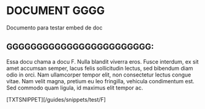 # DOCUMENT GGGG

Documento para testar embed de doc

## GGGGGGGGGGGGGGGGGGGGGGGG:

Essa docu chama a docu F. Nulla blandit viverra eros. Fusce interdum, ex sit amet accumsan semper, lacus felis sollicitudin lectus, sed bibendum diam odio in orci. Nam ullamcorper tempor elit, non consectetur lectus congue vitae. Nam velit magna, pretium eu leo fringilla, vehicula condimentum est. Sed commodo quam ligula, id maximus elit tempor ac.

[TXTSNIPPET][/guides/snippets/test/F]
